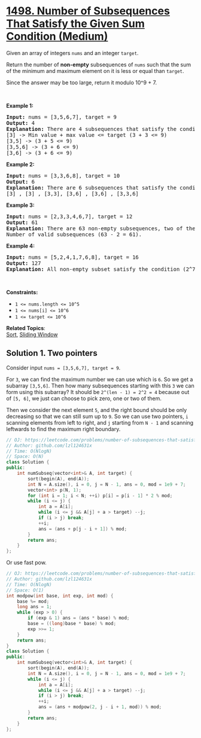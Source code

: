 # [1498. Number of Subsequences That Satisfy the Given Sum Condition (Medium)](https://leetcode.com/problems/number-of-subsequences-that-satisfy-the-given-sum-condition/)

<p>Given an array of integers <code>nums</code> and an integer <code>target</code>.</p>

<p>Return the number of <strong>non-empty</strong> subsequences of <code>nums</code> such that the sum of the minimum and maximum element on it is less or equal than <code>target</code>.</p>

<p>Since the answer&nbsp;may be too large,&nbsp;return it modulo&nbsp;10^9 + 7.</p>

<p>&nbsp;</p>
<p><strong>Example 1:</strong></p>

<pre><strong>Input:</strong> nums = [3,5,6,7], target = 9
<strong>Output:</strong> 4
<strong>Explanation: </strong>There are 4 subsequences that satisfy the condition.
[3] -&gt; Min value + max value &lt;= target (3 + 3 &lt;= 9)
[3,5] -&gt; (3 + 5 &lt;= 9)
[3,5,6] -&gt; (3 + 6 &lt;= 9)
[3,6] -&gt; (3 + 6 &lt;= 9)
</pre>

<p><strong>Example 2:</strong></p>

<pre><strong>Input:</strong> nums = [3,3,6,8], target = 10
<strong>Output:</strong> 6
<strong>Explanation: </strong>There are 6 subsequences that satisfy the condition. (nums can have repeated numbers).
[3] , [3] , [3,3], [3,6] , [3,6] , [3,3,6]</pre>

<p><strong>Example 3:</strong></p>

<pre><strong>Input:</strong> nums = [2,3,3,4,6,7], target = 12
<strong>Output:</strong> 61
<strong>Explanation: </strong>There are 63 non-empty subsequences, two of them don't satisfy the condition ([6,7], [7]).
Number of valid subsequences (63 - 2 = 61).
</pre>

<p><strong>Example 4:</strong></p>

<pre><strong>Input:</strong> nums = [5,2,4,1,7,6,8], target = 16
<strong>Output:</strong> 127
<strong>Explanation: </strong>All non-empty subset satisfy the condition (2^7 - 1) = 127</pre>

<p>&nbsp;</p>
<p><strong>Constraints:</strong></p>

<ul>
	<li><code>1 &lt;= nums.length &lt;= 10^5</code></li>
	<li><code>1 &lt;= nums[i] &lt;= 10^6</code></li>
	<li><code>1 &lt;= target &lt;= 10^6</code></li>
</ul>


**Related Topics**:  
[Sort](https://leetcode.com/tag/sort/), [Sliding Window](https://leetcode.com/tag/sliding-window/)

## Solution 1. Two pointers

Consider input `nums = [3,5,6,7], target = 9`.

For `3`, we can find the maximum number we can use which is `6`. So we get a subarray `[3,5,6]`. Then how many subsequences starting with this `3` we can form using this subarray? It should be `2^(len - 1) = 2^2 = 4` because out of `[5, 6]`, we just can choose to pick zero, one or two of them.

Then we consider the next element `5`, and the right bound should be only decreasing so that we can still sum up to `9`. So we can use two pointers, `i` scanning elements from left to right, and `j` starting from `N - 1` and scanning leftwards to find the maximum right boundary.

```cpp
// OJ: https://leetcode.com/problems/number-of-subsequences-that-satisfy-the-given-sum-condition/
// Author: github.com/lzl124631x
// Time: O(NlogN)
// Space: O(N)
class Solution {
public:
    int numSubseq(vector<int>& A, int target) {
        sort(begin(A), end(A));
        int N = A.size(), i = 0, j = N - 1, ans = 0, mod = 1e9 + 7;
        vector<int> p(N, 1);
        for (int i = 1; i < N; ++i) p[i] = p[i - 1] * 2 % mod;
        while (i <= j) {
            int a = A[i];
            while (i <= j && A[j] + a > target) --j;
            if (i > j) break;
            ++i;
            ans = (ans + p[j - i + 1]) % mod;
        }
        return ans;
    }
};
```

Or use fast pow.

```cpp
// OJ: https://leetcode.com/problems/number-of-subsequences-that-satisfy-the-given-sum-condition/
// Author: github.com/lzl124631x
// Time: O(NlogN)
// Space: O(1)
int modpow(int base, int exp, int mod) {
    base %= mod;
    long ans = 1;
    while (exp > 0) {
        if (exp & 1) ans = (ans * base) % mod;
        base = ((long)base * base) % mod;
        exp >>= 1;
    }
    return ans;
}
class Solution {
public:
    int numSubseq(vector<int>& A, int target) {
        sort(begin(A), end(A));
        int N = A.size(), i = 0, j = N - 1, ans = 0, mod = 1e9 + 7;
        while (i <= j) {
            int a = A[i];
            while (i <= j && A[j] + a > target) --j;
            if (i > j) break;
            ++i;
            ans = (ans + modpow(2, j - i + 1, mod)) % mod;
        }
        return ans;
    }
};
```